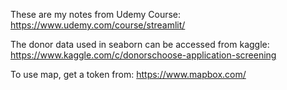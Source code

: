 These are my notes from Udemy Course: 
https://www.udemy.com/course/streamlit/

The donor data used in seaborn can be accessed from kaggle:
https://www.kaggle.com/c/donorschoose-application-screening

To use map, get a token from: https://www.mapbox.com/